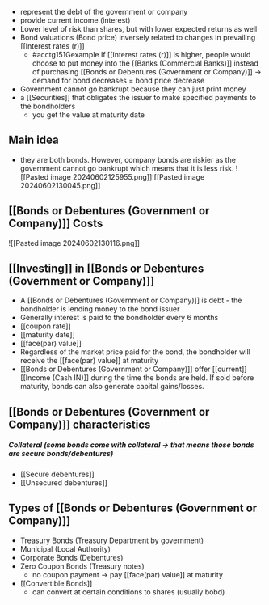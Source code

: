 - represent the debt of the government or company
- provide current income (interest)
- Lower level of risk than shares, but with lower expected returns as well
- Bond valuations (Bond price) inversely related to changes in prevailing [[Interest rates (r)]]
	- #acctg151Gexample If [[Interest rates (r)]] is higher, people would choose to put money into the [[Banks (Commercial Banks)]] instead of purchasing [[Bonds or Debentures (Government or Company)]] $\rightarrow$ demand for bond decreases = bond price decrease
- Government cannot go bankrupt because they can just print money
- a [[Securities]] that obligates the issuer to make specified payments to the bondholders
	- you get the value at maturity date
## Main idea
- they are both bonds. However, company bonds are riskier as the government cannot go bankrupt which means that it is less risk.
	![[Pasted image 20240602125955.png]]![[Pasted image 20240602130045.png]]
## [[Bonds or Debentures (Government or Company)]] Costs
![[Pasted image 20240602130116.png]]
## [[Investing]] in [[Bonds or Debentures (Government or Company)]]
- A [[Bonds or Debentures (Government or Company)]] is debt - the bondholder is lending money to the bond issuer
- Generally interest is paid to the bondholder every 6 months
- [[coupon rate]]
- [[maturity date]]
- [[face(par) value]]
- Regardless of the market price paid for the bond, the bondholder will receive the [[face(par) value]] at maturity
- [[Bonds or Debentures (Government or Company)]] offer [[current]] [[Income (Cash IN)]] during the time the bonds are held. If sold before maturity, bonds can also generate capital gains/losses.
## [[Bonds or Debentures (Government or Company)]] characteristics
##### Collateral (some bonds come with collateral $\rightarrow$ that means those bonds are secure bonds/debentures)
- [[Secure debentures]]
- [[Unsecured debentures]]
## Types of [[Bonds or Debentures (Government or Company)]]
- Treasury Bonds (Treasury Department by government)
- Municipal (Local Authority) 
- Corporate Bonds (Debentures)
- Zero Coupon Bonds (Treasury notes)
	- no coupon payment $\rightarrow$ pay [[face(par) value]] at maturity
- [[Convertible Bonds]]
	- can convert at certain conditions to shares (usually bobd)